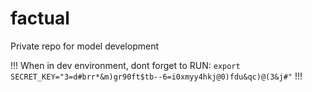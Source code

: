 # factual
Private repo for model development

!!!
When in dev environment, dont forget to RUN:
```export SECRET_KEY="3=d#brr*&m)gr90ft$tb--6=i0xmyy4hkj@0)fdu&qc)@(3&j#"```
!!!

